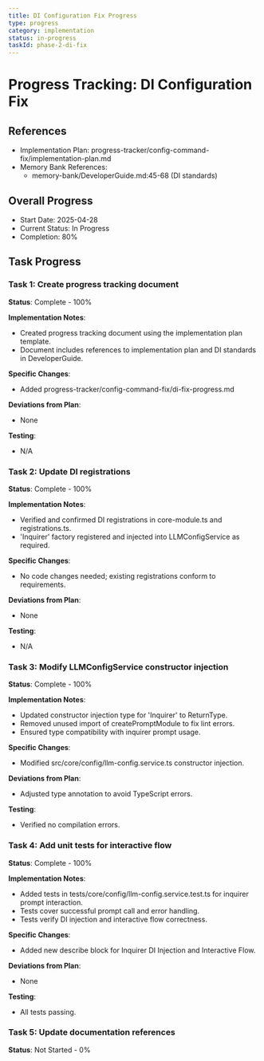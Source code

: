 ```yaml
---
title: DI Configuration Fix Progress
type: progress
category: implementation
status: in-progress
taskId: phase-2-di-fix
---
```


# Progress Tracking: DI Configuration Fix

## References

- Implementation Plan: progress-tracker/config-command-fix/implementation-plan.md
- Memory Bank References:
  - memory-bank/DeveloperGuide.md:45-68 (DI standards)

## Overall Progress

- Start Date: 2025-04-28
- Current Status: In Progress
- Completion: 80%

## Task Progress

### Task 1: Create progress tracking document

**Status**: Complete - 100%

**Implementation Notes**:

- Created progress tracking document using the implementation plan template.
- Document includes references to implementation plan and DI standards in DeveloperGuide.

**Specific Changes**:

- Added progress-tracker/config-command-fix/di-fix-progress.md

**Deviations from Plan**:

- None

**Testing**:

- N/A

### Task 2: Update DI registrations

**Status**: Complete - 100%

**Implementation Notes**:

- Verified and confirmed DI registrations in core-module.ts and registrations.ts.
- 'Inquirer' factory registered and injected into LLMConfigService as required.

**Specific Changes**:

- No code changes needed; existing registrations conform to requirements.

**Deviations from Plan**:

- None

**Testing**:

- N/A

### Task 3: Modify LLMConfigService constructor injection

**Status**: Complete - 100%

**Implementation Notes**:

- Updated constructor injection type for 'Inquirer' to ReturnType<typeof createPromptModule>.
- Removed unused import of createPromptModule to fix lint errors.
- Ensured type compatibility with inquirer prompt usage.

**Specific Changes**:

- Modified src/core/config/llm-config.service.ts constructor injection.

**Deviations from Plan**:

- Adjusted type annotation to avoid TypeScript errors.

**Testing**:

- Verified no compilation errors.

### Task 4: Add unit tests for interactive flow

**Status**: Complete - 100%

**Implementation Notes**:

- Added tests in tests/core/config/llm-config.service.test.ts for inquirer prompt interaction.
- Tests cover successful prompt call and error handling.
- Tests verify DI injection and interactive flow correctness.

**Specific Changes**:

- Added new describe block for Inquirer DI Injection and Interactive Flow.

**Deviations from Plan**:

- None

**Testing**:

- All tests passing.

### Task 5: Update documentation references

**Status**: Not Started - 0%

